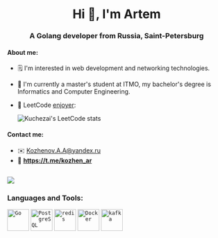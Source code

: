<h1 align="center">Hi 👋, I'm Artem</h1>
<h3 align="center">A Golang developer from Russia, Saint-Petersburg</h3>

#### About me:
- 🗒️ I'm interested in web development and networking technologies.
- 🏫 I'm </a> currently a master's student at ITMO, my bachelor's degree is Informatics and Computer Engineering.
- 🌚 LeetCode <a href="https://www.leetcode.com/kuchezai">enjoyer</a>:

  ![Kuchezai's LeetCode stats](https://leetcard.jacoblin.cool/Kuchezai)
#### Contact me:
- ✉️ Kozhenov.A.A@yandex.ru
- 📲 **https://t.me/kozhen_ar**





<h2 align="center"></h1>

![](https://github-profile-summary-cards.vercel.app/api/cards/profile-details?username=Kuchezai&theme=solarized_dark)

<h3 align="left">Languages and Tools:</h3>
<div align="left">
	<code><img width="50" src="https://user-images.githubusercontent.com/25181517/192149581-88194d20-1a37-4be8-8801-5dc0017ffbbe.png" alt="Go" title="Go"/></code>
	<code><img width="50" src="https://user-images.githubusercontent.com/25181517/117208740-bfb78400-adf5-11eb-97bb-09072b6bedfc.png" alt="PostgreSQL" title="PostgreSQL"/></code>
	<code><img width="50" src="https://user-images.githubusercontent.com/25181517/182884894-d3fa6ee0-f2b4-4960-9961-64740f533f2a.png" alt="redis" title="redis"/></code>
	<code><img width="50" src="https://user-images.githubusercontent.com/25181517/117207330-263ba280-adf4-11eb-9b97-0ac5b40bc3be.png" alt="Docker" title="Docker"/></code>
	<code><img width="50" src="https://user-images.githubusercontent.com/25181517/192107004-2d2fff80-d207-4916-8a3e-130fee5ee495.png" alt="kafka" title="kafka"/></code>
</div>
